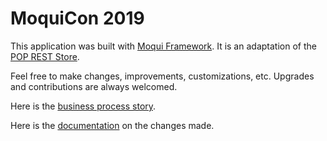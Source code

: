 # MoquiCon 2019

This application was built with [Moqui Framework](https://www.moqui.org/framework.html). It is an adaptation of the [POP REST Store](https://github.com/moqui/PopRestStore).

Feel free to make changes, improvements, customizations, etc. Upgrades and contributions are always welcomed. 

Here is the [business process story](https://docs.google.com/document/d/10fvu2UO0QCZhZhder-5CBpCUX8GLCm5hHjko_w36KLc/edit?usp=sharing).

Here is the [documentation](https://docs.google.com/document/d/18ny4A1sr3oDYOqrFaU4Hq3ouji5hjfxzUsoAU9VO3RM/edit?usp=sharing) on the changes made.
